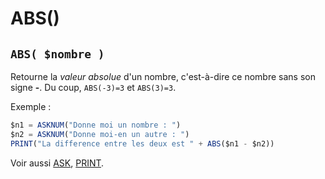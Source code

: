 # ABS()

## `ABS( $nombre )`

Retourne la _valeur absolue_ d'un nombre, c'est-à-dire ce nombre sans son signe __-__.
Du coup, `ABS(-3)=3` et `ABS(3)=3`.

Exemple :

```ts
$n1 = ASKNUM("Donne moi un nombre : ")
$n2 = ASKNUM("Donne moi-en un autre : ")
PRINT("La difference entre les deux est " + ABS($n1 - $n2))
```

Voir aussi [ASK](ASK), [PRINT](PRINT).
